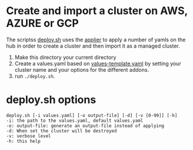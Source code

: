 # Create and import a cluster on AWS, AZURE or GCP

The scriptss [deploy.sh](./hub.sh) uses the [applier](https://github.com/open-cluster-management/library-go/blob/master/docs/applier.md) to apply a number of yamls on the hub in order to create a cluster and then import it as a managed cluster.

1. Make this directory your current directory
2. Create a values.yaml based on [values-template.yaml](./values-template.yaml) by setting your cluster name and your options for the different addons.
3. run `./deploy.sh`.

# deploy.sh options

```
deploy.sh [-i values.yaml] [-o output-file] [-d] [-v [0-99]] [-h]
-i: the path to the values.yaml, default values.yaml
-o: output-file: generate an output-file instead of applying
-d: When set the cluster will be destroyed
-v: verbose level
-h: this help
```
